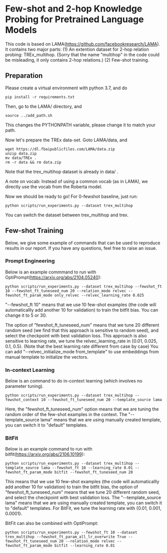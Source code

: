 # Few-shot and 2-hop Knowledge Probing for Pretrained Language Models

This code is based on LAMA(https://github.com/facebookresearch/LAMA).
It contains two major parts: (1) An extention dataset for 2-hop relation probing: TREx_multihop. (Sorry that the name "multihop" in the code could be misleading, it only contains 2-hop relations.) (2) Few-shot training.

## Preparation

Please create a virtual environment with python 3.7, and do 
```
pip install -r requirements.txt
```

Then, go to the LAMA/ directory, and
```
source ../add_path.sh
```
This changes the PYTHONPATH variable, please change it to match your path.

Now let's prepare the TREx data-set. Goto LAMA/data, and 
```
wget https://dl.fbaipublicfiles.com/LAMA/data.zip
unzip data.zip
mv data/TREx .
rm -r data && rm data.zip
```
Note that the trex_multihop dataset is already in data/ .

A note on vocab: Instead of using a common vocab (as in LAMA), we directly use the vocab from the Roberta model.

Now we should be ready to go! For 0-fewshot baseline, just run:
```
python scripts/run_experiments.py --dataset trex_multihop
```
You can switch the dataset between trex_multihop and trex.

## Few-shot Training

Below, we give some example of commands that can be used to reproduce results in our report. 
If you have any questions, feel free to raise an issue.

### Prompt Engineering

Below is an example commmand to run with OptiPrompt(https://arxiv.org/abs/2104.05240):
```
python scripts/run_experiments.py --dataset trex_multihop --fewshot_ft 10 --fewshot_ft_tuneseed_num 20 --relation_mode relvec --fewshot_ft_param_mode only_relvec --relvec_learning_rate 0.025
```
"--fewshot_ft 10" means that we use 10 few-shot examples (the code will automaticallly add another 10 for validation) to train the bitfit bias. You can change it to 5 or 30.

The option of "fewshot_ft_tuneseed_num" means that we tune 20 different random seed (we find that this approach is sensitive to random seed), and select the checkpoint with best validation loss.
This approach is also sensitive to learning rate, we tune the relvec_learning_rate in {0.01, 0.025, 0.1, 0.5}. (Note that the best learning rate different from case by case)
You can add "--relvec_initialize_mode from_template" to use embeddings from manual template to initialize the vectors.

### In-context Learning

Below is an command to do in-context learning (which involves no parameter tuning).
```
python scripts/run_experiments.py --dataset trex_multihop --fewshot_context 10 --fewshot_ft_tuneseed_num 20 --template_source lama
```
Here, the "fewshot_ft_tuneseed_num" option means that we are tuning the random order of the few-shot examples in the context. The "--template_source lama" means that we are using manually created template, you can switch it to "default" templates.

### BitFit

Below is an example command to run with bitfit(https://arxiv.org/abs/2106.10199):
```
python scripts/run_experiments.py --dataset trex_multihop --template_source lama --fewshot_ft 10 --learning_rate 0.01 --fewshot_ft_param_mode bitfit --fewshot_ft_tuneseed_num 20
```
This means that we use 10 few-shot examples (the code will automaticallly add another 10 for validation) to train the bitfit bias, the option of "fewshot_ft_tuneseed_num" means that we tune 20 different random seed, and select the checkpoint with best validation loss. The "--template_source lama" means that we are using manually created template, you can switch it to "default" templates.
For BitFit, we tune the learning rate with {0.01, 0.001, 0.0001}.

BitFit can also be combined with OptiPrompt:
```
python scripts/run_experiments.py --fewshot_ft 10 --dataset trex_multihop --fewshot_ft_param_all_lr_overwrite True --fewshot_ft_tuneseed_num 20 --relation_mode relvec --fewshot_ft_param_mode bitfit --learning_rate 0.01
```
